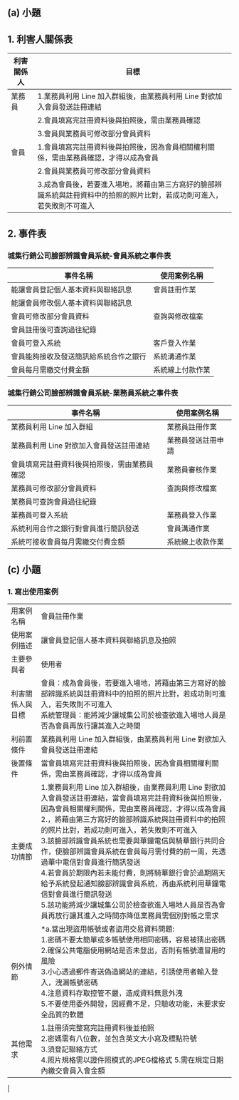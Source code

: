 ## (a) 小題
## 1. 利害人關係表
|利害關係人|目標|
|------|------|
|業務員|1.業務員利用 Line 加入群組後，由業務員利用 Line 對欲加入會員發送註冊連結|
||2.會員填寫完註冊資料後與拍照後，需由業務員確認|
||3.會員與業務員可修改部分會員資料|
|會員|1.會員填寫完註冊資料後與拍照後，因為會員相關權利關係，需由業務員確認，才得以成為會員|
||2.會員與業務員可修改部分會員資料|
||3.成為會員後，若要進入場地，將藉由第三方寫好的臉部辨識系統與註冊資料中的拍照的照片比對，若成功則可進入，若失敗則不可進入|
## 2. 事件表
### 城集行銷公司臉部辨識會員系統-會員系統之事件表
|事件名稱|使用案例名稱|
|------|------|
|能讓會員登記個人基本資料與聯絡訊息|會員註冊作業|
|能讓會員修改個人基本資料與聯絡訊息||
|會員可修改部分會員資料|查詢與修改檔案|
|會員註冊後可查詢過往紀錄||
|會員可登入系統|客戶登入作業|
|會員能夠接收及發送簡訊給系統合作之銀行|系統溝通作業|
|會員每月需繳交付費金額|系統線上付款作業|

### 城集行銷公司臉部辨識會員系統-業務員系統之事件表
|事件名稱|使用案例名稱|
|------|------|
|業務員利用 Line 加入群組|業務員註冊作業|
|業務員利用 Line 對欲加入會員發送註冊連結|業務員發送註冊申請|
|會員填寫完註冊資料後與拍照後，需由業務員確認|業務員審核作業|
|業務員可修改部分會員資料|查詢與修改檔案|
|業務員可查詢會員過往紀錄||
|業務員可登入系統|業務員登入作業|
|系統利用合作之銀行對會員進行簡訊發送|會員溝通作業|
|系統可接收會員每月需繳交付費金額|系統線上收款作業|


## (c) 小題
### 1. 寫出使用案例

<table>
    <tr>
        <td>用案例名稱</td>
        <td>會員註冊作業</td>
    </tr>
    <tr>
        <td>使用案例描述</td>
        <td>讓會員登記個人基本資料與聯絡訊息及拍照</td>
    </tr>
    <tr>
        <td>主要參與者</td>
        <td>使用者</td>
    </tr>
    <tr>
        <td>利害關係人與目標</td>
        <td>會員：成為會員後，若要進入場地，將藉由第三方寫好的臉部辨識系統與註冊資料中的拍照的照片比對，若成功則可進入，若失敗則不可進入<br>
          系統管理員：能將減少讓城集公司於檢查欲進入場地人員是否為會員再放行讓其進入之時間</td>
    </tr>
    <tr>
        <td>利前置條件</td>
        <td>業務員利用 Line 加入群組後，由業務員利用 Line 對欲加入會員發送註冊連結</td>
    </tr>
    <tr>
        <td>後置條件</td>
        <td>當會員填寫完註冊資料後與拍照後，因為會員相關權利關係，需由業務員確認，才得以成為會員</td>
    </tr>
    <tr>
        <td>主要成功情節</td>
        <td>1.業務員利用 Line 加入群組後，由業務員利用 Line 對欲加入會員發送註冊連結，當會員填寫完註冊資料後與拍照後，因為會員相關權利關係，需由業務員確認，才得以成為會員<br>
            2.，將藉由第三方寫好的臉部辨識系統與註冊資料中的拍照的照片比對，若成功則可進入，若失敗則不可進入<br>
            3.該臉部辨識會員系統也需要與華鐘電信與騎華銀行共同合作，使臉部辨識會員系統在會員每月需付費的前一周，先透過華中電信對會員進行簡訊發送<br>
            4.若會員於期限內若未能付費，則將騎華銀行會於過期隔天給予系統發起通知臉部辨識會員系統，再由系統利用華鐘電信對會員進行簡訊發送<br>
            5.該功能將減少讓城集公司於檢查欲進入場地人員是否為會員再放行讓其進入之時間亦降低業務員需個別對帳之需求
      </td>
    </tr>
    <tr>
        <td>例外情節</td>
        <td>*a.當出現盜用帳號或者盜用交易資料問題:<br>
            1.密碼不要太簡單或多帳號使用相同密碼，容易被猜出密碼<br>
            2.確保公共電腦使用網站是否未登出，否則有帳號遭冒用的風險<br>
            3.小心透過郵件寄送偽造網站的連結，引誘使用者輸入登入，洩漏帳號密碼<br>
            4.注意資料存取控管不嚴，造成資料無意外洩<br>
            5.不要使用委外開發，因經費不足，只驗收功能，未要求安全品質的軟體<br>
      </td>
    </tr>
    <tr>
        <td>其他需求</td>
        <td>1.註冊須完整寫完註冊資料後並拍照<br>
            2.密媽需有八位數，並包含英文大小寫及標點符號<br>
            3.須登記聯絡方式<br>
            4.照片規格需以證件照模式的JPEG檔格式
            5.需在規定日期內繳交會員入會金額
      </td>
    </tr>
</table>|
